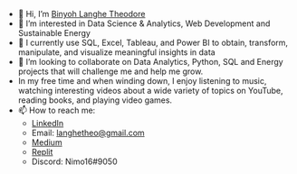 - 👋 Hi, I’m [Binyoh Langhe Theodore](https://github.com/Binyoh1)
- 👀 I’m interested in Data Science & Analytics, Web Development and Sustainable Energy
- 🌱 I currently use SQL, Excel, Tableau, and Power BI to obtain, transform, manipulate, and visualize meaningful insights in data
- 💞️ I’m looking to collaborate on Data Analytics, Python, SQL and Energy projects that will challenge me and help me grow.
- In my free time and when winding down, I enjoy listening to music, watching interesting videos about a wide variety of topics on YouTube, reading books, and playing video games.
- 📫 How to reach me: 
  - [LinkedIn](https://www.linkedin.com/in/binyoh-langhe-theodore-471b28162/)
  - Email: langhetheo@gmail.com
  - [Medium](https://binyoh-langhe-theodore.medium.com/)
  - [Replit](https://replit.com/@Binyoh1)
  - Discord: Nimo16#9050

<!---
Binyoh1/Binyoh1 is a ✨ special ✨ repository because its `README.md` (this file) appears on your GitHub profile.
You can click the Preview link to take a look at your changes.
--->
